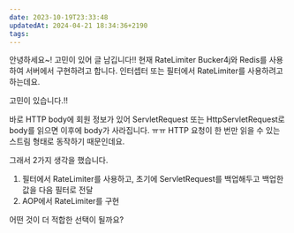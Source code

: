 ```yaml
---
date: 2023-10-19T23:33:48
updatedAt: 2024-04-21 18:34:36+2190
tags: 
---
```

안녕하세요~! 고민이 있어 글 남깁니다!!
현재 RateLimiter Bucker4j와 Redis를 사용하여 서버에서 구현하려고 합니다.
인터셉터 또는 필터에서 RateLimiter를 사용하려고 하는데요.

고민이 있습니다.!!

바로 HTTP body에 회원 정보가 있어 ServletRequest 또는 HttpServletRequest로 body를 읽으면 이후에 body가 사라집니다. ㅠㅠ
HTTP 요청이 한 번만 읽을 수 있는 스트림 형태로 동작하기 때문인데요.

그래서 2가지 생각을 했습니다.
1. 필터에서 RateLimiter를 사용하고, 초기에 ServletRequest를 백업해두고 백업한 값을 다음 필터로 전달
2. AOP에서 RateLimiter를 구현

어떤 것이 더 적합한 선택이 될까요?